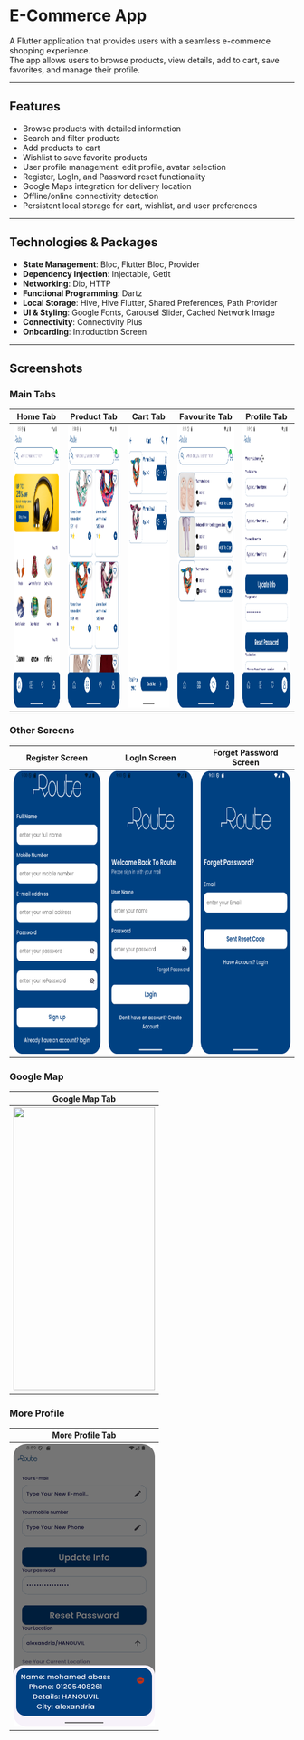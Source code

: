 # E-Commerce App

A Flutter application that provides users with a seamless e-commerce shopping experience.  
The app allows users to browse products, view details, add to cart, save favorites, and manage their profile.

---

## Features
- Browse products with detailed information
- Search and filter products
- Add products to cart
- Wishlist to save favorite products
- User profile management: edit profile, avatar selection
- Register, LogIn, and Password reset functionality
- Google Maps integration for delivery location
- Offline/online connectivity detection
- Persistent local storage for cart, wishlist, and user preferences

---

## Technologies & Packages
- **State Management**: Bloc, Flutter Bloc, Provider  
- **Dependency Injection**: Injectable, GetIt  
- **Networking**: Dio, HTTP  
- **Functional Programming**: Dartz  
- **Local Storage**: Hive, Hive Flutter, Shared Preferences, Path Provider  
- **UI & Styling**: Google Fonts, Carousel Slider, Cached Network Image  
- **Connectivity**: Connectivity Plus  
- **Onboarding**: Introduction Screen  

---
## Screenshots

### Main Tabs
| Home Tab | Product Tab | Cart Tab | Favourite Tab | Profile Tab |
|----------|------------|---------|---------------|-------------|
| <img src="assets/ScreenShots/E-Commerce%20Home%20Tab.png" width="250" height="500"/> | <img src="assets/ScreenShots/E-Commerce%20Product%20Tab.png" width="250" height="500"/> | <img src="assets/ScreenShots/E-Commerce%20Cart%20Tab.png" width="250" height="500"/> | <img src="assets/ScreenShots/E-Commerce%20Favourite%20Tab.png" width="250" height="500"/> | <img src="assets/ScreenShots/E-Commerce%20Profile%20Tab.png" width="250" height="500"/> |

### Other Screens
| Register Screen | LogIn Screen | Forget Password Screen |
|----------------|--------------|-----------------------|
| <img src="assets/ScreenShots/E-Commerce%20Register%20Screen.png" width="250" height="500"/> | <img src="assets/ScreenShots/E-Commerce%20LogIn%20Screen.png" width="250" height="500"/> | <img src="assets/ScreenShots/E-Commerce%20Forget%20Password%20Screen.png" width="250" height="500"/> |

### Google Map
| Google Map Tab |
|----------------|
| <img src="assets/ScreenShots/E-Commerce%20Google%20Map%20Tab.png" width="250" height="500"/> |

### More Profile
| More Profile Tab |
|-----------------|
| <img src="assets/ScreenShots/E-Commerce%20More%20Profile%20Tab.png" width="250" height="500"/> |
